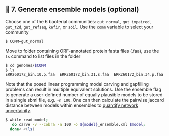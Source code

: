 ## 🎰 7. Generate ensemble models (optional)

Choose one of the 6 bacterial communities: `gut_normal`, `gut_impaired`, `gut_t2d`, `gut_refseq`, `kefir`, or `soil`.
Use the `comm` variable to select your community

```bash
$ COMM=gut_normal
```

Move to folder containing ORF-annotated protein fasta files (.faa), use the `ls` command to list files in the folder
```bash
$ cd genomes/$COMM
$ ls
ERR260172_bin.10.p.faa	ERR260172_bin.31.s.faa	ERR260172_bin.34.p.faa	ERR260172_bin.44.p.faa	ERR260172_bin.7.s.faa
```

Note that the posed linear programming model carving and gapfilling problems can result in multiple equivalent solutions. 
Use the ensemble flag to generate a user-defined number of equally plausible models to be stored in a single sbml file, e.g. `-n 100`. 
One can then calculate the pairwise jaccard distance between models within ensembles to [quantify network uncertainity](https://github.com/cdanielmachado/carveme_paper/blob/master/notebooks/Ensemble%20distances.ipynb).

```bash
$ while read model;
   do carve -v --cobra -n 100 -o ${model}_ensemble.xml $model; 
  done< <(ls)
```
